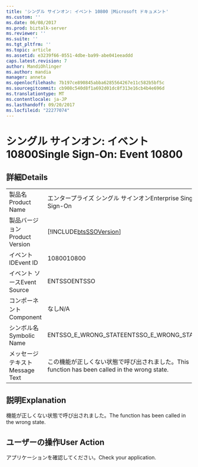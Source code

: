 ```yaml
---
title: 'シングル サインオン: イベント 10800 |Microsoft ドキュメント'
ms.custom: ''
ms.date: 06/08/2017
ms.prod: biztalk-server
ms.reviewer: ''
ms.suite: ''
ms.tgt_pltfrm: ''
ms.topic: article
ms.assetid: e3239f66-0551-4dbe-ba99-abe041eeaddd
caps.latest.revision: 7
author: MandiOhlinger
ms.author: mandia
manager: anneta
ms.openlocfilehash: 7b197ce890845abba6285564267e11c582b5bf5c
ms.sourcegitcommit: cb908c540d8f1a692d01dc8f313e16cb4b4e696d
ms.translationtype: MT
ms.contentlocale: ja-JP
ms.lasthandoff: 09/20/2017
ms.locfileid: "22277074"
---
```

# <a name="single-sign-on-event-10800"></a><span data-ttu-id="bad82-102">シングル サインオン: イベント 10800</span><span class="sxs-lookup"><span data-stu-id="bad82-102">Single Sign-On: Event 10800</span></span>
## <a name="details"></a><span data-ttu-id="bad82-103">詳細</span><span class="sxs-lookup"><span data-stu-id="bad82-103">Details</span></span>  
  
|||  
|-|-|  
|<span data-ttu-id="bad82-104">製品名</span><span class="sxs-lookup"><span data-stu-id="bad82-104">Product Name</span></span>|<span data-ttu-id="bad82-105">エンタープライズ シングル サインオン</span><span class="sxs-lookup"><span data-stu-id="bad82-105">Enterprise Single Sign-On</span></span>|  
|<span data-ttu-id="bad82-106">製品バージョン</span><span class="sxs-lookup"><span data-stu-id="bad82-106">Product Version</span></span>|[!INCLUDE[btsSSOVersion](../includes/btsssoversion-md.md)]|  
|<span data-ttu-id="bad82-107">イベント ID</span><span class="sxs-lookup"><span data-stu-id="bad82-107">Event ID</span></span>|<span data-ttu-id="bad82-108">10800</span><span class="sxs-lookup"><span data-stu-id="bad82-108">10800</span></span>|  
|<span data-ttu-id="bad82-109">イベント ソース</span><span class="sxs-lookup"><span data-stu-id="bad82-109">Event Source</span></span>|<span data-ttu-id="bad82-110">ENTSSO</span><span class="sxs-lookup"><span data-stu-id="bad82-110">ENTSSO</span></span>|  
|<span data-ttu-id="bad82-111">コンポーネント</span><span class="sxs-lookup"><span data-stu-id="bad82-111">Component</span></span>|<span data-ttu-id="bad82-112">なし</span><span class="sxs-lookup"><span data-stu-id="bad82-112">N/A</span></span>|  
|<span data-ttu-id="bad82-113">シンボル名</span><span class="sxs-lookup"><span data-stu-id="bad82-113">Symbolic Name</span></span>|<span data-ttu-id="bad82-114">ENTSSO_E_WRONG_STATE</span><span class="sxs-lookup"><span data-stu-id="bad82-114">ENTSSO_E_WRONG_STATE</span></span>|  
|<span data-ttu-id="bad82-115">メッセージ テキスト</span><span class="sxs-lookup"><span data-stu-id="bad82-115">Message Text</span></span>|<span data-ttu-id="bad82-116">この機能が正しくない状態で呼び出されました。</span><span class="sxs-lookup"><span data-stu-id="bad82-116">This function has been called in the wrong state.</span></span>|  
  
## <a name="explanation"></a><span data-ttu-id="bad82-117">説明</span><span class="sxs-lookup"><span data-stu-id="bad82-117">Explanation</span></span>  
 <span data-ttu-id="bad82-118">機能が正しくない状態で呼び出されました。</span><span class="sxs-lookup"><span data-stu-id="bad82-118">The function has been called in the wrong state.</span></span>  
  
## <a name="user-action"></a><span data-ttu-id="bad82-119">ユーザーの操作</span><span class="sxs-lookup"><span data-stu-id="bad82-119">User Action</span></span>  
 <span data-ttu-id="bad82-120">アプリケーションを確認してください。</span><span class="sxs-lookup"><span data-stu-id="bad82-120">Check your application.</span></span>